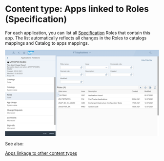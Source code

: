 # Content type: Apps linked to Roles (Specification)

For each application, you can list all [Specification](../../specification-records.md) Roles that contain this app. The list automatically reflects all changes in the Roles to catalogs mappings and Catalog to apps mappings.

[![](res/app-roles.png)](res/app-roles.png)

See also:

[Apps linkage to other content types](apps.md#linkage-to-other-content-types)